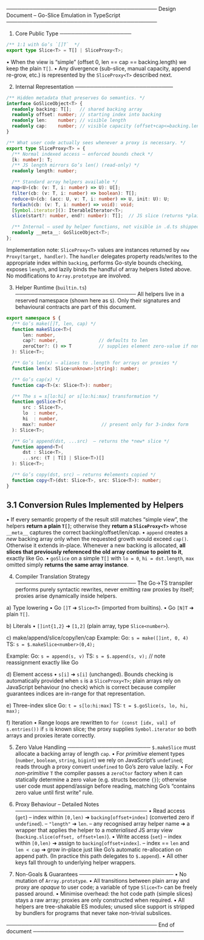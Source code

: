 ────────────────────────────────────────
Design Document – Go-Slice Emulation in TypeScript
────────────────────────────────────────

1. Core Public Type
───────────────────
```ts
/** 1:1 with Go’s `[]T`  */
export type Slice<T> = T[] | SliceProxy<T>;
```
• When the view is “simple” (offset 0, len == cap == backing.length) we keep the plain `T[]`.
• Any divergence (sub-slice, manual capacity, append re-grow, etc.) is represented by the `SliceProxy<T>` described next.

2. Internal Representation
──────────────────────────
```ts
/** Hidden metadata that preserves Go semantics. */
interface GoSliceObject<T> {
  readonly backing: T[];   // shared backing array
  readonly offset: number; // starting index into backing
  readonly len:    number; // visible length
  readonly cap:    number; // visible capacity (offset+cap<=backing.length)
}

/** What user code actually sees whenever a proxy is necessary. */
export type SliceProxy<T> = {
  /** Normal indexed access – enforced bounds check */
  [k: number]: T;
  /** JS length mirrors Go’s len() (read-only) */
  readonly length: number;

  /** Standard array helpers available */
  map<U>(cb: (v: T, i: number) => U): U[];
  filter(cb: (v: T, i: number) => boolean): T[];
  reduce<U>(cb: (acc: U, v: T, i: number) => U, init: U): U;
  forEach(cb: (v: T, i: number) => void): void;
  [Symbol.iterator](): IterableIterator<T>;
  slice(start?: number, end?: number): T[];  // JS slice (returns *plain* array)

  /** Internal – used by helper functions, not visible in .d.ts shipped to users */
  readonly __meta__: GoSliceObject<T>;
};
```
Implementation note: `SliceProxy<T>` values are instances returned by `new Proxy(target, handler)`.
The `handler` delegates property reads/writes to the appropriate index within `backing`, performs Go-style bounds checking, exposes `length`, and lazily binds the handful of array helpers listed above.
No modifications to `Array.prototype` are involved.

3. Helper Runtime (`builtin.ts`)
────────────────────────────────
All helpers live in a reserved namespace (shown here as `$`).  Only their signatures and behavioural contracts are part of this document.

```ts
export namespace $ {
  /** Go’s make([]T, len, cap) */
  function makeSlice<T>(
      len: number,
      cap?: number,               // defaults to len
      zeroCtor?: () => T          // supplies element zero-value if non-primitive
  ): Slice<T>;

  /** Go’s len(x) – aliases to .length for arrays or proxies */
  function len(x: Slice<unknown>|string): number;

  /** Go’s cap(x) */
  function cap<T>(x: Slice<T>): number;

  /** The s = s[lo:hi] or s[lo:hi:max] transformation */
  function goSlice<T>(
      src : Slice<T>,
      lo  : number,
      hi  : number,
      max?: number                 // present only for 3-index form
  ): Slice<T>;

  /** Go’s append(dst, ...src)  – returns the *new* slice */
  function append<T>(
      dst : Slice<T>,
      ...src: (T | T[] | Slice<T>)[]
  ): Slice<T>;

  /** Go’s copy(dst, src) – returns #elements copied */
  function copy<T>(dst: Slice<T>, src: Slice<T>): number;
}
```

3.1  Conversion Rules Implemented by Helpers
--------------------------------------------
• If every semantic property of the result still matches “simple view”, the helpers **return a plain `T[]`**; otherwise they **return a `SliceProxy<T>`** whose `__meta__` captures the correct backing/offset/len/cap.
• `append` creates a *new* backing array only when the requested growth would exceed `cap()`.  Otherwise it extends in-place.  Whenever a new backing is allocated, **all slices that previously referenced the old array continue to point to it**, exactly like Go.
• `goSlice` on a simple `T[]` with `lo = 0`, `hi = dst.length`, `max` omitted simply **returns the same array instance**.

4. Compiler Translation Strategy
────────────────────────────────
The Go→TS transpiler performs purely syntactic rewrites, never emitting raw proxies by itself; proxies arise dynamically inside helpers.

a) Type lowering
   • Go `[]T` ➜ `Slice<T>` (imported from builtins).
   • Go `[N]T` ➜ plain `T[]`.

b) Literals
   • `[]int{1,2}` ➜ `[1,2]` (plain array, type `Slice<number>`).

c) make/append/slice/copy/len/cap
   Example:
     Go: `s = make([]int, 0, 4)`
     TS: `s = $.makeSlice<number>(0,4);`

   Example:
     Go: `s = append(s, v)`
     TS: `s = $.append(s, v);`   // note reassignment exactly like Go

d) Element access
   • `s[i]` ➜ `s[i]` (unchanged).
     Bounds checking is automatically provided when `s` is a `SliceProxy<T>`; plain arrays rely on JavaScript behaviour (no check) which is correct because compiler guarantees indices are in-range for that representation.

e) Three-index slice
   Go: `t = s[lo:hi:max]`
   TS: `t = $.goSlice(s, lo, hi, max);`

f) Iteration
   • Range loops are rewritten to `for (const [idx, val] of s.entries())` if `s` is known slice; the proxy supplies `Symbol.iterator` so both arrays and proxies iterate correctly.

5. Zero Value Handling
──────────────────────
`$.makeSlice` must allocate a backing array of length `cap`.
• For *primitive* element types (`number`, `boolean`, `string`, `bigint`) we rely on JavaScript’s `undefined`; reads through a proxy convert `undefined` to Go’s zero value lazily.
• For *non-primitive* `T` the compiler passes a `zeroCtor` factory when it can statically determine a zero value (e.g. structs become `{}`); otherwise user code must append/assign before reading, matching Go’s “contains zero value until first write” rule.

6. Proxy Behaviour – Detailed Notes
───────────────────────────────────
• Read access (`get`)
  – index within `[0,len)` ➜ `backing[offset+index]` (converted zero if `undefined`).
  – `"length"` ➜ `len`.
  – any recognised array helper name ➜ a wrapper that applies the helper to a *materialised* JS array view (`backing.slice(offset, offset+len)`).
• Write access (`set`)
  – index within `[0,len)` ➜ assign to `backing[offset+index]`.
  – index == `len` and `len < cap` ➜ grow in-place just like Go’s automatic re-allocation on append path. (In practice this path delegates to `$.append`).
• All other keys fall through to underlying helper wrappers.

7. Non-Goals & Guarantees
─────────────────────────
• No mutation of `Array.prototype`.
• All transitions between plain array and proxy are *opaque* to user code; a variable of type `Slice<T>` can be freely passed around.
• Minimise overhead: the hot code path (simple slices) stays a raw array; proxies are only constructed when required.
• All helpers are tree-shakable ES modules; unused slice support is stripped by bundlers for programs that never take non-trivial subslices.

────────────────────────────────────────
End of document
────────────────────────────────────────
